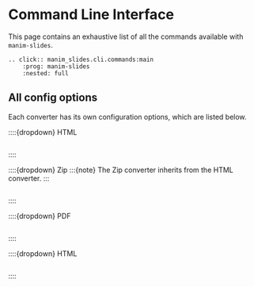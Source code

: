 # Command Line Interface

This page contains an exhaustive list of all the commands available with `manim-slides`.


```{eval-rst}
.. click:: manim_slides.cli.commands:main
    :prog: manim-slides
    :nested: full
```

## All config options

Each converter has its own configuration options, which are listed below.

::::{dropdown} HTML
```{program-output} manim-slides convert --to=html --show-config
```
::::

::::{dropdown} Zip
:::{note}
The Zip converter inherits from the HTML converter.
:::
```{program-output} manim-slides convert --to=zip --show-config
```
::::

::::{dropdown} PDF
```{program-output} manim-slides convert --to=pdf --show-config
```
::::

::::{dropdown} HTML
```{program-output} manim-slides convert --to=pdf --show-config
```
::::
